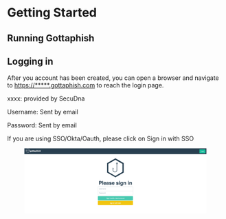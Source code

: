 # Getting Started

## Running Gottaphish

## Logging in

After you account has been created, you can open a browser and navigate to [https://\*\*\*\*\*.gottaphish.com](getting-started.md#running-gophish) to reach the login page.

xxxx: provided by SecuDna

Username: Sent by email&#x20;

Password: Sent by email



If you are using SSO/Okta/Oauth, please click on Sign in with SSO

<figure><img src=".gitbook/assets/image (4) (1).png" alt=""><figcaption></figcaption></figure>
